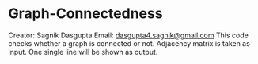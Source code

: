 # Graph-Connectedness
Creator: Sagnik Dasgupta 
Email: dasgupta4.sagnik@gmail.com
This code checks whether a graph is connected or not. 
Adjacency matrix is taken as input.
One single line will be shown as output.
